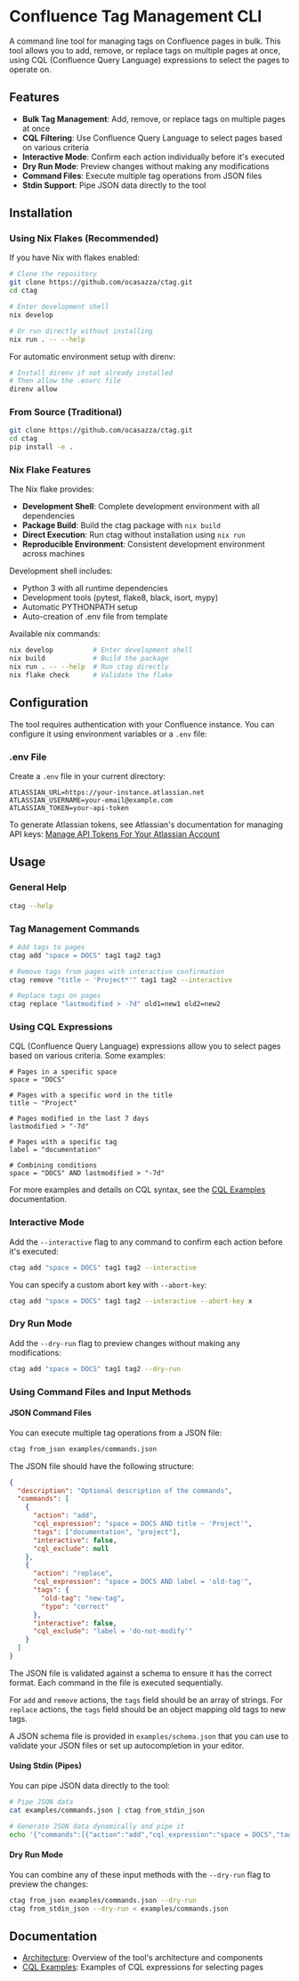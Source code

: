 # Confluence Tag Management CLI

A command line tool for managing tags on Confluence pages in bulk. This tool allows you to add, remove, or replace tags on multiple pages at once, using CQL (Confluence Query Language) expressions to select the pages to operate on.

## Features

- **Bulk Tag Management**: Add, remove, or replace tags on multiple pages at once
- **CQL Filtering**: Use Confluence Query Language to select pages based on various criteria
- **Interactive Mode**: Confirm each action individually before it's executed
- **Dry Run Mode**: Preview changes without making any modifications
- **Command Files**: Execute multiple tag operations from JSON files
- **Stdin Support**: Pipe JSON data directly to the tool

## Installation

### Using Nix Flakes (Recommended)

If you have Nix with flakes enabled:

```sh
# Clone the repository
git clone https://github.com/ocasazza/ctag.git
cd ctag

# Enter development shell
nix develop

# Or run directly without installing
nix run . -- --help
```

For automatic environment setup with direnv:

```sh
# Install direnv if not already installed
# Then allow the .envrc file
direnv allow
```

### From Source (Traditional)

```sh
git clone https://github.com/ocasazza/ctag.git
cd ctag
pip install -e .
```

### Nix Flake Features

The Nix flake provides:

- **Development Shell**: Complete development environment with all dependencies
- **Package Build**: Build the ctag package with `nix build`
- **Direct Execution**: Run ctag without installation using `nix run`
- **Reproducible Environment**: Consistent development environment across machines

Development shell includes:
- Python 3 with all runtime dependencies
- Development tools (pytest, flake8, black, isort, mypy)
- Automatic PYTHONPATH setup
- Auto-creation of .env file from template

Available nix commands:
```sh
nix develop          # Enter development shell
nix build            # Build the package
nix run . -- --help  # Run ctag directly
nix flake check      # Validate the flake
```

## Configuration

The tool requires authentication with your Confluence instance. You can configure it using environment variables or a `.env` file:

### .env File

Create a `.env` file in your current directory:

```
ATLASSIAN_URL=https://your-instance.atlassian.net
ATLASSIAN_USERNAME=your-email@example.com
ATLASSIAN_TOKEN=your-api-token
```

To generate Atlassian tokens, see Atlassian's documentation for managing API keys: [Manage API Tokens For Your Atlassian Account](https://support.atlassian.com/atlassian-account/docs/manage-api-tokens-for-your-atlassian-account/)

## Usage

### General Help

```sh
ctag --help
```

### Tag Management Commands

```sh
# Add tags to pages
ctag add "space = DOCS" tag1 tag2 tag3

# Remove tags from pages with interactive confirmation
ctag remove "title ~ 'Project*'" tag1 tag2 --interactive

# Replace tags on pages
ctag replace "lastmodified > -7d" old1=new1 old2=new2
```

### Using CQL Expressions

CQL (Confluence Query Language) expressions allow you to select pages based on various criteria. Some examples:

```
# Pages in a specific space
space = "DOCS"

# Pages with a specific word in the title
title ~ "Project"

# Pages modified in the last 7 days
lastmodified > "-7d"

# Pages with a specific tag
label = "documentation"

# Combining conditions
space = "DOCS" AND lastmodified > "-7d"
```

For more examples and details on CQL syntax, see the [CQL Examples](docs/cql-examples.md) documentation.

### Interactive Mode

Add the `--interactive` flag to any command to confirm each action before it's executed:

```sh
ctag add "space = DOCS" tag1 tag2 --interactive
```

You can specify a custom abort key with `--abort-key`:

```sh
ctag add "space = DOCS" tag1 tag2 --interactive --abort-key x
```

### Dry Run Mode

Add the `--dry-run` flag to preview changes without making any modifications:

```sh
ctag add "space = DOCS" tag1 tag2 --dry-run
```

### Using Command Files and Input Methods

#### JSON Command Files

You can execute multiple tag operations from a JSON file:

```sh
ctag from_json examples/commands.json
```

The JSON file should have the following structure:

```json
{
  "description": "Optional description of the commands",
  "commands": [
    {
      "action": "add",
      "cql_expression": "space = DOCS AND title ~ 'Project'",
      "tags": ["documentation", "project"],
      "interactive": false,
      "cql_exclude": null
    },
    {
      "action": "replace",
      "cql_expression": "space = DOCS AND label = 'old-tag'",
      "tags": {
        "old-tag": "new-tag",
        "typo": "correct"
      },
      "interactive": false,
      "cql_exclude": "label = 'do-not-modify'"
    }
  ]
}
```

The JSON file is validated against a schema to ensure it has the correct format. Each command in the file is executed sequentially.

For `add` and `remove` actions, the `tags` field should be an array of strings. For `replace` actions, the `tags` field should be an object mapping old tags to new tags.

A JSON schema file is provided in `examples/schema.json` that you can use to validate your JSON files or set up autocompletion in your editor.

#### Using Stdin (Pipes)

You can pipe JSON data directly to the tool:

```sh
# Pipe JSON data
cat examples/commands.json | ctag from_stdin_json

# Generate JSON data dynamically and pipe it
echo '{"commands":[{"action":"add","cql_expression":"space = DOCS","tags":["tag1"]}]}' | ctag from_stdin_json
```

#### Dry Run Mode

You can combine any of these input methods with the `--dry-run` flag to preview the changes:

```sh
ctag from_json examples/commands.json --dry-run
ctag from_stdin_json --dry-run < examples/commands.json
```

## Documentation

- [Architecture](docs/architecture.md): Overview of the tool's architecture and components
- [CQL Examples](docs/cql-examples.md): Examples of CQL expressions for selecting pages
